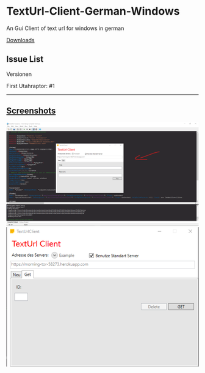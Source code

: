 # TextUrl-Client-German-Windows
An Gui Client of text url for windows in german

[Downloads](https://github.com/Sharkbyteprojects/TextUrl-Client-German-Windows/releases)

## Issue List
Versionen

First Utahraptor: #1


---

## [Screenshots](https://github.com/Sharkbyteprojects/TextUrl-Client-German-Windows/tree/master/.sharkbytefiles/screenshots)


![](https://raw.githubusercontent.com/Sharkbyteprojects/TextUrl-Client-German-Windows/master/.sharkbytefiles/screenshots/new%20site.png)
![](https://raw.githubusercontent.com/Sharkbyteprojects/TextUrl-Client-German-Windows/master/.sharkbytefiles/screenshots/get%20site.png)
